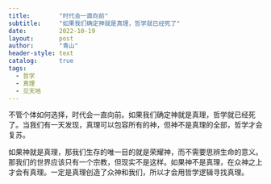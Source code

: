 ```yaml
---
title:        "时代会一直向前"
subtitle:     "如果我们确定神就是真理，哲学就已经死了"
date:         2022-10-19
layout:       post
author:       "青山"
header-style: text
catalog:      true
tags:
  - 哲学
  - 真理
  - 见天地
---
```


不管个体如何选择，时代会一直向前。如果我们确定神就是真理，哲学就已经死了。当我们有一天发现，真理可以包容所有的神，但神不是真理的全部，哲学才会复苏。

如果神就是真理，那我们生存的唯一目的就是荣耀神，而不需要思辨生命的意义。那我们的世界应该只有一个宗教，但现实不是这样。如果神不是真理，在众神之上才会有真理。一定是真理创造了众神和我们，所以才会用哲学逻辑寻找真理。